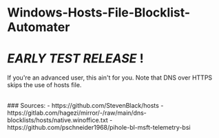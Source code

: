 # Windows-Hosts-File-Blocklist-Automater
# *EARLY TEST RELEASE* !
If you're an advanced user, this ain't for you. Note that DNS over HTTPS skips the use of hosts file.

<br>
### Sources:
- https://github.com/StevenBlack/hosts
- https://gitlab.com/hagezi/mirror/-/raw/main/dns-blocklists/hosts/native.winoffice.txt
- https://github.com/pschneider1968/pihole-bl-msft-telemetry-bsi
